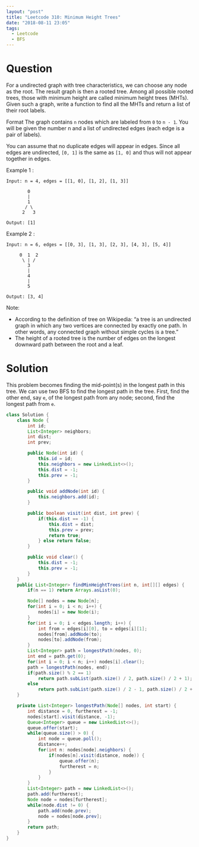 ```yaml
---
layout: "post"
title: "Leetcode 310: Minimum Height Trees"
date: "2018-08-11 23:05"
tags:
  - Leetcode
  - BFS
---
```


# Question
For a undirected graph with tree characteristics, we can choose any node as the root. The result graph is then a rooted tree. Among all possible rooted trees, those with minimum height are called minimum height trees (MHTs). Given such a graph, write a function to find all the MHTs and return a list of their root labels.

Format
The graph contains `n` nodes which are labeled from `0` to `n - 1`. You will be given the number n and a list of undirected edges (each edge is a pair of labels).

You can assume that no duplicate edges will appear in edges. Since all edges are undirected, `[0, 1]` is the same as `[1, 0]` and thus will not appear together in edges.

Example 1 :

```
Input: n = 4, edges = [[1, 0], [1, 2], [1, 3]]

        0
        |
        1
       / \
      2   3

Output: [1]
```

Example 2 :

```
Input: n = 6, edges = [[0, 3], [1, 3], [2, 3], [4, 3], [5, 4]]

     0  1  2
      \ | /
        3
        |
        4
        |
        5

Output: [3, 4]
```

Note:

* According to the definition of tree on Wikipedia: “a tree is an undirected graph in which any two vertices are connected by exactly one path. In other words, any connected graph without simple cycles is a tree.”
* The height of a rooted tree is the number of edges on the longest downward path between the root and a leaf.

# Solution
This problem becomes finding the mid-point(s) in the longest path in this tree. We can use two BFS to find the longest path in the tree. First, find the other end, say `e`, of the longest path from any node; second, find the longest path from `e`.

```java
class Solution {
    class Node {
        int id;
        List<Integer> neighbors;
        int dist;
        int prev;

        public Node(int id) {
            this.id = id;
            this.neighbors = new LinkedList<>();
            this.dist = -1;
            this.prev = -1;
        }

        public void addNode(int id) {
            this.neighbors.add(id);
        }

        public boolean visit(int dist, int prev) {
            if(this.dist == -1) {
                this.dist = dist;
                this.prev = prev;
                return true;
            } else return false;
        }

        public void clear() {
            this.dist = -1;
            this.prev = -1;
        }
    }
    public List<Integer> findMinHeightTrees(int n, int[][] edges) {
        if(n == 1) return Arrays.asList(0);

        Node[] nodes = new Node[n];
        for(int i = 0; i < n; i++) {
            nodes[i] = new Node(i);
        }
        for(int i = 0; i < edges.length; i++) {
            int from = edges[i][0], to = edges[i][1];
            nodes[from].addNode(to);
            nodes[to].addNode(from);
        }
        List<Integer> path = longestPath(nodes, 0);
        int end = path.get(0);
        for(int i = 0; i < n; i++) nodes[i].clear();
        path = longestPath(nodes, end);
        if(path.size() % 2 == 1)
            return path.subList(path.size() / 2, path.size() / 2 + 1);
        else
            return path.subList(path.size() / 2 - 1, path.size() / 2 + 1);
    }

    private List<Integer> longestPath(Node[] nodes, int start) {
        int distance = 0, furtherest = -1;
        nodes[start].visit(distance, -1);
        Queue<Integer> queue = new LinkedList<>();
        queue.offer(start);
        while(queue.size() > 0) {
            int node = queue.poll();
            distance++;
            for(int n: nodes[node].neighbors) {
                if(nodes[n].visit(distance, node)) {
                    queue.offer(n);
                    furtherest = n;
                }
            }
        }
        List<Integer> path = new LinkedList<>();
        path.add(furtherest);
        Node node = nodes[furtherest];
        while(node.dist != 0) {
            path.add(node.prev);
            node = nodes[node.prev];
        }
        return path;
    }    
}
```
